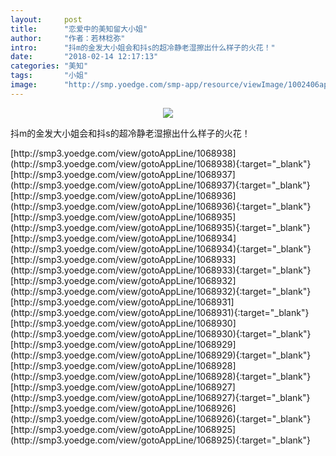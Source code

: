 ```yaml
---
layout:     post
title:      "恋爱中的美知留大小姐"
author:     "作者：若林稔弥"
intro:      "抖m的金发大小姐会和抖s的超冷静老湿擦出什么样子的火花！"
date:       "2018-02-14 12:17:13"
categories: "美知"
tags:       "小姐"
image:      "http://smp.yoedge.com/smp-app/resource/viewImage/1002406appline.png"
---
```

<div style="text-align: center">
<p><img src="http://smp.yoedge.com/smp-app/resource/viewImage/1002406appline.png"/></p>
</div>
<p class="post-meta">
<span>抖m的金发大小姐会和抖s的超冷静老湿擦出什么样子的火花！</span>
</p>
[http://smp3.yoedge.com/view/gotoAppLine/1068938](http://smp3.yoedge.com/view/gotoAppLine/1068938){:target="_blank"}
[http://smp3.yoedge.com/view/gotoAppLine/1068937](http://smp3.yoedge.com/view/gotoAppLine/1068937){:target="_blank"}
[http://smp3.yoedge.com/view/gotoAppLine/1068936](http://smp3.yoedge.com/view/gotoAppLine/1068936){:target="_blank"}
[http://smp3.yoedge.com/view/gotoAppLine/1068935](http://smp3.yoedge.com/view/gotoAppLine/1068935){:target="_blank"}
[http://smp3.yoedge.com/view/gotoAppLine/1068934](http://smp3.yoedge.com/view/gotoAppLine/1068934){:target="_blank"}
[http://smp3.yoedge.com/view/gotoAppLine/1068933](http://smp3.yoedge.com/view/gotoAppLine/1068933){:target="_blank"}
[http://smp3.yoedge.com/view/gotoAppLine/1068932](http://smp3.yoedge.com/view/gotoAppLine/1068932){:target="_blank"}
[http://smp3.yoedge.com/view/gotoAppLine/1068931](http://smp3.yoedge.com/view/gotoAppLine/1068931){:target="_blank"}
[http://smp3.yoedge.com/view/gotoAppLine/1068930](http://smp3.yoedge.com/view/gotoAppLine/1068930){:target="_blank"}
[http://smp3.yoedge.com/view/gotoAppLine/1068929](http://smp3.yoedge.com/view/gotoAppLine/1068929){:target="_blank"}
[http://smp3.yoedge.com/view/gotoAppLine/1068928](http://smp3.yoedge.com/view/gotoAppLine/1068928){:target="_blank"}
[http://smp3.yoedge.com/view/gotoAppLine/1068927](http://smp3.yoedge.com/view/gotoAppLine/1068927){:target="_blank"}
[http://smp3.yoedge.com/view/gotoAppLine/1068926](http://smp3.yoedge.com/view/gotoAppLine/1068926){:target="_blank"}
[http://smp3.yoedge.com/view/gotoAppLine/1068925](http://smp3.yoedge.com/view/gotoAppLine/1068925){:target="_blank"}


